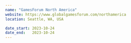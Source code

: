```yaml
---
name: "GamesForum North America"
website: https://www.globalgamesforum.com/northamerica
location: Seattle, WA, USA

date_start: 2023-10-24
date_end:   2023-10-24
---
```

